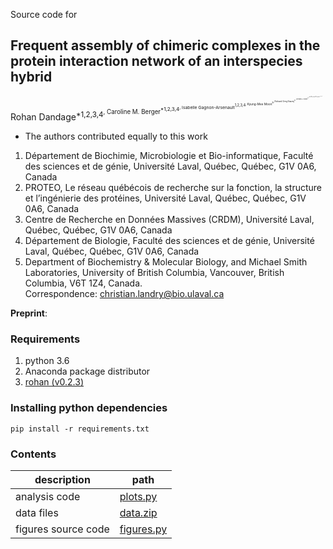 Source code for 
## **Frequent assembly of chimeric complexes in the protein interaction network of an interspecies hybrid**  

Rohan Dandage<sup>*1,2,3,4<sup/>, Caroline M. Berger<sup>*1,2,3,4<sup/>, Isabelle Gagnon-Arsenault<sup>1,2,3,4<sup/>, Kyung-Mee Moon<sup>5<sup/>, Richard Greg Stacey<sup>5<sup/>, Leonard J. Foster<sup>5<sup/>, and Christian R. Landry<sup>1,2,3,4<sup/>   
* The authors contributed equally to this work   
1. Département de Biochimie, Microbiologie et Bio-informatique, Faculté des sciences et de génie, Université Laval, Québec, Québec, G1V 0A6, Canada   
2. PROTEO, Le réseau québécois de recherche sur la fonction, la structure et l’ingénierie des protéines, Université Laval, Québec, Québec, G1V 0A6, Canada    
3. Centre de Recherche en Données Massives (CRDM), Université Laval, Québec, Québec, G1V 0A6, Canada   
4. Département de Biologie, Faculté des sciences et de génie, Université Laval, Québec, Québec, G1V 0A6, Canada   
5. Department of Biochemistry & Molecular Biology, and Michael Smith Laboratories, University of British Columbia, Vancouver, British Columbia, V6T 1Z4, Canada.   
Correspondence: christian.landry@bio.ulaval.ca   

**Preprint**:    
    
### Requirements  

1. python 3.6
2. Anaconda package distributor   
3. [rohan (v0.2.3)](https://pypi.org/project/rohan/0.2.3/)

### Installing python dependencies

    pip install -r requirements.txt
    
### Contents

| description                  | path                                  |
|------------------------------|---------------------------------------|
| analysis code            | [plots.py](./plots.py)                | 
| data files  | [data.zip](./data.zip)                        |
| figures source code  | [figures.py](./figures.py)            |